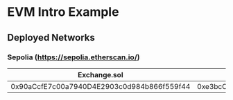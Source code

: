 # EVM Intro Example

## Deployed Networks

### Sepolia (https://sepolia.etherscan.io/)

| Exchange.sol | Token.sol |
|---|---|
| 0x90aCcfE7c00a7940D4E2903c0d984b866f559f44 | 0xe3bcC72CDCF5e951b126fc59bA133adc5C0eC35a |

